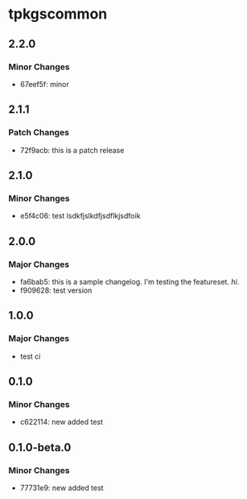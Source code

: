 # tpkgscommon

## 2.2.0

### Minor Changes

- 67eef5f: minor

## 2.1.1

### Patch Changes

- 72f9acb: this is a patch release

## 2.1.0

### Minor Changes

- e5f4c06: test lsdkfjslkdfjsdflkjsdfoik

## 2.0.0

### Major Changes

- fa6bab5: this is a sample changelog. I'm testing the featureset. _hi_.
- f909628: test version

## 1.0.0

### Major Changes

- test ci

## 0.1.0

### Minor Changes

- c622114: new added test

## 0.1.0-beta.0

### Minor Changes

- 77731e9: new added test
